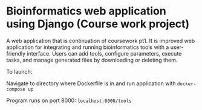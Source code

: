 # Bioinformatics web application using Django (Course work project)
A web application that is continuation of coursework pt1. It is improved web application for integrating and running bioinformatics tools with a user-friendly interface. Users can add tools, configure parameters, execute tasks, and manage generated files by downloading or deleting them.

To launch:

Navigate to directory where Dockerfile is in and run application with ```docker-compose up```

Program runs on port 8000:
```localhost:8000/tools```
